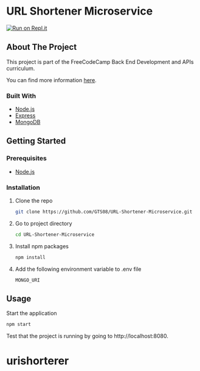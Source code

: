 # URL Shortener Microservice

[![Run on Repl.it](https://repl.it/badge/github/GTS08/URL-Shortener-Microservice)](https://repl.it/github/GTS08/URL-Shortener-Microservice)

## About The Project

This project is part of the FreeCodeCamp Back End Development and APIs curriculum.

You can find more information [here](https://www.freecodecamp.org/learn/back-end-development-and-apis/back-end-development-and-apis-projects/url-shortener-microservice).


### Built With

* [Node.js](https://nodejs.org)
* [Express](https://expressjs.com)
* [MongoDB](https://www.mongodb.com)

## Getting Started

### Prerequisites

* [Node.js](https://nodejs.org/)

### Installation

1. Clone the repo
   ```bash
   git clone https://github.com/GTS08/URL-Shortener-Microservice.git
   ```
2. Go to project directory
   ```bash
   cd URL-Shortener-Microservice
   ```
3. Install npm packages
   ```bash
   npm install
   ```
4. Add the following environment variable to .env file

   `MONGO_URI`

## Usage

Start the application
   ```bash
   npm start
   ```

Test that the project is running by going to http://localhost:8080.
# urishorterer
